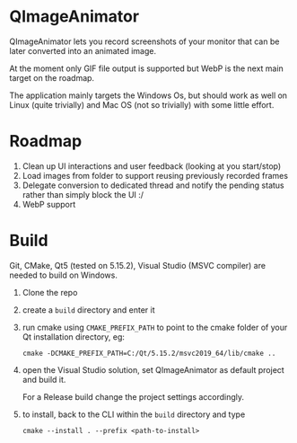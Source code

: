 # QImageAnimator

QImageAnimator lets you record screenshots of your monitor
that can be later converted into an animated image.

At the moment only GIF file output is supported but
WebP is the next main target on the roadmap.

The application mainly targets the Windows Os, but should
work as well on Linux (quite trivially) and Mac OS (not so trivially)
with some little effort.


# Roadmap

1. Clean up UI interactions and user feedback (looking at you start/stop)
2. Load images from folder to support reusing previously recorded frames
3. Delegate conversion to dedicated thread and notify the pending status
   rather than simply block the UI :/
4. WebP support

# Build

Git, CMake, Qt5 (tested on 5.15.2), Visual Studio (MSVC compiler) are needed
to build on Windows.

1. Clone the repo
2. create a `build` directory and enter it
3. run cmake using `CMAKE_PREFIX_PATH` to point to
   the cmake folder of your Qt installation directory, eg:

   `cmake -DCMAKE_PREFIX_PATH=C:/Qt/5.15.2/msvc2019_64/lib/cmake ..`

4. open the Visual Studio solution, set QImageAnimator as default project
   and build it.

   For a Release build change the project settings accordingly.

5. to install, back to the CLI within the `build` directory and type

   `cmake --install . --prefix <path-to-install>`
